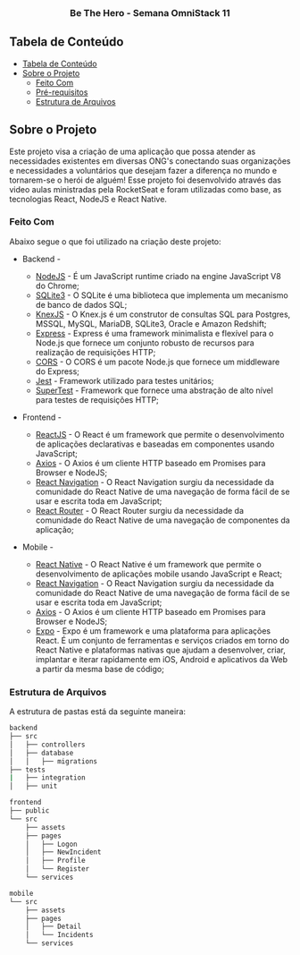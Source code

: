 <!--
*** Obrigado por estar vendo o nosso README. Se você tiver alguma sugestão
*** que possa melhorá-lo ainda mais dê um fork no repositório e crie uma Pull
*** Request ou abra uma Issue com a tag "sugestão".
*** Obrigado novamente! Agora vamos rodar esse projeto incrível :D
-->

<!-- PROJECT SHIELDS -->

<!-- [![npm](https://img.shields.io/npm/v/react-native-template-rocketseat-basic.svg?label=npm%20package)](https://www.npmjs.com/package/react-native-template-rocketseat-basic)
[![npm](https://img.shields.io/npm/dt/react-native-template-rocketseat-basic.svg)](https://www.npmjs.com/package/react-native-template-rocketseat-basic)
[![GitHub issues](https://img.shields.io/github/issues-raw/rocketseat/react-native-template-rocketseat-basic.svg)](https://github.com/Rocketseat/react-native-template-rocketseat-basic/issues)
[![GitHub last commit](https://img.shields.io/github/last-commit/rocketseat/react-native-template-rocketseat-basic.svg)](https://github.com/Rocketseat/react-native-template-rocketseat-basic/commits/master)
[![NPM](https://img.shields.io/npm/l/react-native-template-rocketseat-basic.svg)](https://choosealicense.com/licenses/mit) -->

<!-- PROJECT LOGO -->
<br />
<p align="center">
  <h3 align="center">Be The Hero - Semana OmniStack 11</h3>
</p>

<!-- TABLE OF CONTENTS -->

## Tabela de Conteúdo

- [Tabela de Conteúdo](#tabela-de-conte%C3%BAdo)
- [Sobre o Projeto](#sobre-o-projeto)
  - [Feito Com](#feito-com)
  - [Pré-requisitos](#pr%C3%A9-requisitos)
  - [Estrutura de Arquivos](#estrutura-de-arquivos)

<!-- ABOUT THE PROJECT -->

## Sobre o Projeto

Este projeto visa a criação de uma aplicação que possa atender as necessidades existentes em diversas ONG's conectando suas organizações e necessidades a voluntários que desejam fazer a diferença no mundo e tornarem-se o herói de alguém!
Esse projeto foi desenvolvido através das video aulas ministradas pela RocketSeat e foram utilizadas como base, as tecnologias React, NodeJS e React Native.

### Feito Com

Abaixo segue o que foi utilizado na criação deste projeto:

- Backend - 
  - [NodeJS](https://nodejs.org/en/) - É um JavaScript runtime criado na engine JavaScript V8 do Chrome;
  - [SQLite3](https://github.com/mapbox/node-sqlite3) - O SQLite é uma biblioteca que implementa um mecanismo de banco de dados SQL;
  - [KnexJS](http://knexjs.org/) - O Knex.js é um construtor de consultas SQL para Postgres, MSSQL, MySQL, MariaDB, SQLite3, Oracle e Amazon Redshift;
  - [Express](http://expressjs.com/) - Express é uma framework minimalista e flexível para o Node.js que fornece um conjunto robusto de recursos para realização de requisições HTTP;
  - [CORS](https://github.com/expressjs/cors) - O CORS é um pacote Node.js que fornece um middleware do Express;
  - [Jest](https://jestjs.io/en/) - Framework utilizado para testes unitários;
  - [SuperTest](https://github.com/visionmedia/supertest) - Framework que fornece uma abstração de alto nível para testes de requisições HTTP;
  
- Frontend - 
  - [ReactJS](https://reactjs.org/) - O React é um framework que permite o desenvolvimento de aplicações declarativas e baseadas em componentes usando JavaScript;
  - [Axios](https://github.com/axios/axios) - O Axios é um cliente HTTP baseado em Promises para Browser e NodeJS;
  - [React Navigation](https://reactnavigation.org/) - O React Navigation surgiu da necessidade da comunidade do React Native de uma navegação de forma fácil de se usar e escrita toda em JavaScript;
  - [React Router](https://reacttraining.com/react-router/) - O React Router surgiu da necessidade da comunidade do React Native de uma navegação de componentes da aplicação;

- Mobile - 
  - [React Native](http://facebook.github.io/react-native/) - O React Native é um framework que permite o desenvolvimento de aplicações mobile usando JavaScript e React;
  - [React Navigation](https://reactnavigation.org/) - O React Navigation surgiu da necessidade da comunidade do React Native de uma navegação de forma fácil de se usar e escrita toda em JavaScript;
  - [Axios](https://github.com/axios/axios) - O Axios é um cliente HTTP baseado em Promises para Browser e NodeJS;
  - [Expo](https://docs.expo.io/) - Expo é um framework e uma plataforma para aplicações React. É um conjunto de ferramentas e serviços criados em torno do React Native e plataformas nativas que ajudam a desenvolver, criar, implantar e iterar rapidamente em iOS, Android e aplicativos da Web a partir da mesma base de código;

### Estrutura de Arquivos

A estrutura de pastas está da seguinte maneira:

```bash
backend
├── src
│   ├── controllers
│   ├── database
│   │   ├── migrations
├── tests
|   ├── integration
│   ├── unit
```

```bash
frontend
├── public
└── src
    ├── assets
    ├── pages
    │   ├── Logon
    │   ├── NewIncident
    │   ├── Profile
    │   └── Register
    └── services
```

```bash
mobile
└── src
    ├── assets
    ├── pages
    │   ├── Detail
    │   └── Incidents
    └── services
```
